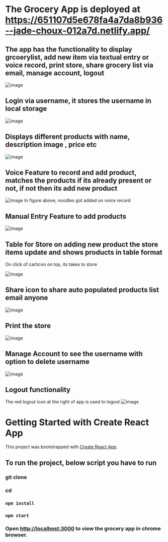 # The Grocery App is deployed at https://651107d5e678fa4a7da8b936--jade-choux-012a7d.netlify.app/


## The app has the functionality to display grcoerylist, add new item via textual entry or voice record, print store, share grocery list via email, manage account, logout

![image](https://github.com/isi-usc-edu/programming-challenge-fall23/assets/42492660/e8a749a7-7401-4304-9f66-6f96ed224ea2)

## Login via username, it stores the username in local storage

![image](https://github.com/isi-usc-edu/programming-challenge-fall23/assets/42492660/d398e7b6-5e72-43c4-965c-135e88760552)


## Displays different products with name, description image , price etc

![image](https://github.com/isi-usc-edu/programming-challenge-fall23/assets/42492660/e02456e9-5a7a-47d9-874c-437c1af81c19)


## Voice Feature to record and add product, matches the products if its already present or not, if not then its add new product

![image](https://github.com/isi-usc-edu/programming-challenge-fall23/assets/42492660/bf3d97c2-5142-40c5-85b5-53efbc4db541)
In figure above, noodles got added on voice record


## Manual Entry Feature to add products

![image](https://github.com/isi-usc-edu/programming-challenge-fall23/assets/42492660/f3cdb4b2-37c7-44a6-945d-991e82227fd4)


## Table for Store on adding new product the store items update and shows products in table format 
On click of carticon on top, its takes to store

![image](https://github.com/isi-usc-edu/programming-challenge-fall23/assets/42492660/cecb2308-8733-4808-a927-9a89c1987aa1)


## Share icon to share auto populated products list email anyone

![image](https://github.com/isi-usc-edu/programming-challenge-fall23/assets/42492660/cf1426a3-0f21-4b5a-a685-378846e26615)


## Print the store

![image](https://github.com/isi-usc-edu/programming-challenge-fall23/assets/42492660/4dd3595b-8e94-47b8-9719-3e78c166b179)


## Manage Account to see the username with option to delete username

![image](https://github.com/isi-usc-edu/programming-challenge-fall23/assets/42492660/ceb01f25-b156-4f7d-b362-1a3dc700343d)


## Logout functionality
The red logout icon at the right of app is used to logout
![image](https://github.com/isi-usc-edu/programming-challenge-fall23/assets/42492660/fa7612d6-79c4-47ff-ae7b-96e22bbfa292)



# Getting Started with Create React App
This project was bootstrapped with [Create React App](https://github.com/facebook/create-react-app).

## To run the project, below script you have to run

### git clone <repo>
### cd <product directory>
### `npm install`
### `npm start`
### Open [http://localhost:3000](http://localhost:3000) to view the grocery app in chrome browser.

